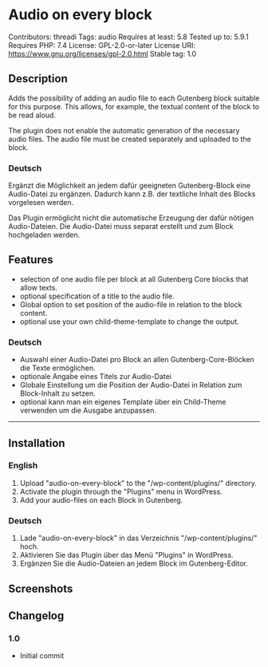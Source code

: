 # Audio on every block
Contributors: threadi
Tags: audio
Requires at least: 5.8
Tested up to: 5.9.1
Requires PHP: 7.4
License: GPL-2.0-or-later
License URI: https://www.gnu.org/licenses/gpl-2.0.html
Stable tag: 1.0

## Description

Adds the possibility of adding an audio file to each Gutenberg block suitable for this purpose. This allows, for example, the textual content of the block to be read aloud.

The plugin does not enable the automatic generation of the necessary audio files. The audio file must be created separately and uploaded to the block.

### Deutsch

Ergänzt die Möglichkeit an jedem dafür geeigneten Gutenberg-Block eine Audio-Datei zu ergänzen. Dadurch kann z.B. der textliche Inhalt des Blocks vorgelesen werden.

Das Plugin ermöglicht nicht die automatische Erzeugung der dafür nötigen Audio-Dateien. Die Audio-Datei muss separat erstellt und zum Block hochgeladen werden.

## Features

* selection of one audio file per block at all Gutenberg Core blocks that allow texts.
* optional specification of a title to the audio file.
* Global option to set position of the audio-file in relation to the block content.
* optional use your own child-theme-template to change the output.

### Deutsch

* Auswahl einer Audio-Datei pro Block an allen Gutenberg-Core-Blöcken die Texte ermöglichen.
* optionale Angabe eines Titels zur Audio-Datei
* Globale Einstellung um die Position der Audio-Datei in Relation zum Block-Inhalt zu setzen.
* optional kann man ein eigenes Template über ein Child-Theme verwenden um die Ausgabe anzupassen.

---

## Installation

### English

1. Upload "audio-on-every-block" to the "/wp-content/plugins/" directory.
2. Activate the plugin through the "Plugins" menu in WordPress.
3. Add your audio-files on each Block in Gutenberg.

### Deutsch

1. Lade "audio-on-every-block" in das Verzeichnis "/wp-content/plugins/\" hoch.
2. Aktivieren Sie das Plugin über das Menü "Plugins" in WordPress.
3. Ergänzen Sie die Audio-Dateien an jedem Block im Gutenberg-Editor.

## Screenshots

## Changelog

### 1.0
* Initial commit
